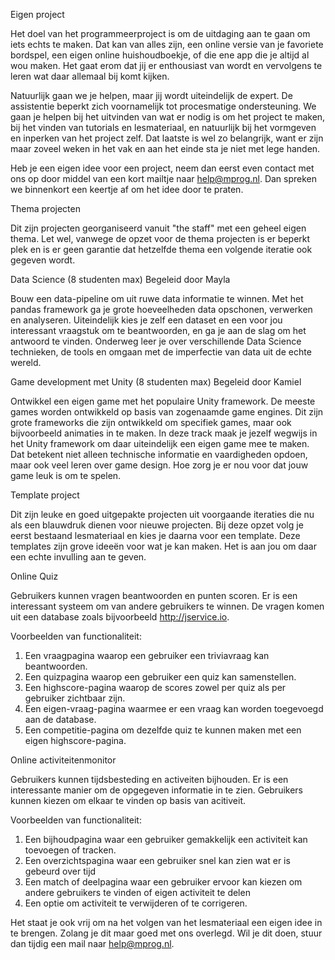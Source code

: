 Eigen project

Het doel van het programmeerproject is om de uitdaging aan te gaan om iets echts te maken. Dat kan van alles zijn, een online versie van je favoriete bordspel, een eigen online huishoudboekje, of die ene app die je altijd al wou maken. Het gaat erom dat jij er enthousiast van wordt en vervolgens te leren wat daar allemaal bij komt kijken.

Natuurlijk gaan we je helpen, maar jij wordt uiteindelijk de expert. De assistentie beperkt zich voornamelijk tot procesmatige ondersteuning. We gaan je helpen bij het uitvinden van wat er nodig is om het project te maken, bij het vinden van tutorials en lesmateriaal, en natuurlijk bij het vormgeven en inperken van het project zelf. Dat laatste is wel zo belangrijk, want er zijn maar zoveel weken in het vak en aan het einde sta je niet met lege handen.

Heb je een eigen idee voor een project, neem dan eerst even contact met ons op door middel van een kort mailtje naar help@mprog.nl. Dan spreken we binnenkort een keertje af om het idee door te praten. 


Thema projecten

Dit zijn projecten georganiseerd vanuit "the staff" met een geheel eigen thema. Let wel, vanwege de opzet voor de thema projecten is er beperkt plek en is er geen garantie dat hetzelfde thema een volgende iteratie ook gegeven wordt.

Data Science (8 studenten max)
Begeleid door Mayla

Bouw een data-pipeline om uit ruwe data informatie te winnen. Met het pandas framework ga je grote hoeveelheden data opschonen, verwerken en analyseren. Uiteindelijk kies je zelf een dataset en een voor jou interessant vraagstuk om te beantwoorden, en ga je aan de slag om het antwoord te vinden. Onderweg leer je over verschillende Data Science technieken, de tools en omgaan met de imperfectie van data uit de echte wereld.


Game development met Unity (8 studenten max)
Begeleid door Kamiel

Ontwikkel een eigen game met het populaire Unity framework. De meeste games worden ontwikkeld op basis van zogenaamde game engines. Dit zijn grote frameworks die zijn ontwikkeld om specifiek games, maar ook bijvoorbeeld animaties in te maken. In deze track maak je jezelf wegwijs in het Unity framework om daar uiteindelijk een eigen game mee te maken. Dat betekent niet alleen technische informatie en vaardigheden opdoen, maar ook veel leren over game design. Hoe zorg je er nou voor dat jouw game leuk is om te spelen.


Template project

Dit zijn leuke en goed uitgepakte projecten uit voorgaande iteraties die nu als een blauwdruk dienen voor nieuwe projecten. Bij deze opzet volg je eerst bestaand lesmateriaal en kies je daarna voor een template. Deze templates zijn grove ideeën voor wat je kan maken. Het is aan jou om daar een echte invulling aan te geven. 

Online Quiz

Gebruikers kunnen vragen beantwoorden en punten scoren. Er is een interessant systeem om van andere gebruikers te winnen. De vragen komen uit een database zoals bijvoorbeeld http://jservice.io.

Voorbeelden van functionaliteit:

1. Een vraagpagina waarop een gebruiker een triviavraag kan beantwoorden.
2. Een quizpagina waarop een gebruiker een quiz kan samenstellen.
3. Een highscore-pagina waarop de scores zowel per quiz als per gebruiker zichtbaar zijn.
4. Een eigen-vraag-pagina waarmee er een vraag kan worden toegevoegd aan de database.
5. Een competitie-pagina om dezelfde quiz te kunnen maken met een eigen highscore-pagina.

Online activiteitenmonitor

Gebruikers kunnen tijdsbesteding en activeiten bijhouden. Er is een interessante manier om de opgegeven informatie in te zien. Gebruikers kunnen kiezen om elkaar te vinden op basis van acitiveit.

Voorbeelden van functionaliteit:

1. Een bijhoudpagina waar een gebruiker gemakkelijk een activiteit kan toevoegen of tracken.
2. Een overzichtspagina waar een gebruiker snel kan zien wat er is gebeurd over tijd
3. Een match of deelpagina waar een gebruiker ervoor kan kiezen om andere gebruikers te vinden of eigen activiteit te delen
4. Een optie om activiteit te verwijderen of te corrigeren.


Het staat je ook vrij om na het volgen van het lesmateriaal een eigen idee in te brengen. Zolang je dit maar goed met ons overlegd. Wil je dit doen, stuur dan tijdig een mail naar help@mprog.nl.